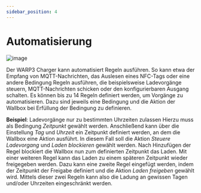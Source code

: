 ```yaml
---
sidebar_position: 4
---
```


# Automatisierung

![image](/img/webinterface/wallbox/warp-automation.png)


Der WARP3 Charger kann automatisiert Regeln ausführen.
So kann etwa der Empfang von MQTT-Nachrichten, das
Auslesen eines NFC-Tags oder eine andere Bedingung Regeln ausführen,
die beispielsweise Ladevorgänge steuern,
MQTT-Nachrichten schicken oder den konfigurierbaren
Ausgang schalten. Es können bis zu 14 Regeln definiert
werden, um Vorgänge zu automatisieren. Dazu sind jeweils
eine Bedingung und die Aktion der Wallbox bei Erfüllung
der Bedingung zu definieren.

**Beispiel**: Ladevorgänge nur zu bestimmten Uhrzeiten
zulassen Hierzu muss als Bedingung *Zeitpunkt*
gewählt werden. Anschließend kann über die Einstellung *Tag* und
*Uhrzeit* ein Zeitpunkt definiert werden, an
dem die Wallbox eine Aktion ausführt. In diesem Fall soll
die Aktion *Steuere Ladevorgang* und *Laden blockieren*
gewählt werden. Nach Hinzufügen der Regel blockiert die
Wallbox nun zum definierten Zeitpunkt das Laden. Mit
einer weiteren Regel kann das Laden zu einem späteren
Zeitpunkt wieder freigegeben werden. Dazu kann eine zweite Regel
eingefügt werden, indem der Zeitpunkt der Freigabe definiert und die
Aktion *Laden freigeben* gewählt wird.
Mittels dieser zwei Regeln kann also die Ladung an
gewissen Tagen und/oder Uhrzeiten eingeschränkt werden.
